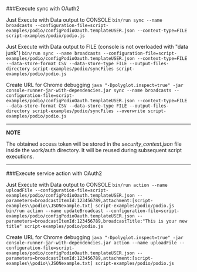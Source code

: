 ###Execute sync with OAuth2

Just Execute with Data output to CONSOLE
`bin/run sync --name broadcasts --configuration-file=script-examples/podio/configPodioOauth.templateUSER.json --context-type=FILE script-examples/podio/podio.js`

Just Execute with Data output to FILE (console is not overloaded with "data junk")
`bin/run sync --name broadcasts --configuration-file=script-examples/podio/configPodioOauth.templateUSER.json --context-type=FILE --data-store-format CSV --data-store-type FILE --output-files-directory script-examples/podio/syncFiles script-examples/podio/podio.js`

Create URL for Chrome debugging
`java "-Dpolyglot.inspect=true" -jar console-runner-jar-with-dependencies.jar sync --name broadcasts --configuration-file=script-examples/podio/configPodioOauth.templateUSER.json --context-type=FILE --data-store-format CSV --data-store-type FILE --output-files-directory script-examples/podio/syncFiles --overwrite script-examples/podio/podio.js`
   
---
**NOTE**

The obtained access token will be stored in the _security_context.json_ file inside the work/auth directory. It will be reused during subsequent script executions.

---

###Execute service action with OAuth2

Just Execute with Data output to CONSOLE
`bin/run action --name uploadFile --configuration-file=script-examples/podio/configPodioOauth.templateUSER.json --parameters=broadcastItemId:123456789,attachment:[script-examples\\podio\\JSONexample.txt] script-examples/podio/podio.js`
`bin/run action --name updateBroadcast --configuration-file=script-examples/podio/configPodioOauth.templateUSER.json --parameters=broadcastItemId:123456789,broadcastTitle:"This is your new title" script-examples/podio/podio.js`

Create URL for Chrome debugging
`java "-Dpolyglot.inspect=true" -jar console-runner-jar-with-dependencies.jar action --name uploadFile --configuration-file=script-examples/podio/configPodioOauth.templateUSER.json --parameters=broadcastItemId:123456789,attachment:[script-examples\\podio\\JSONexample.txt] script-examples/podio/podio.js`